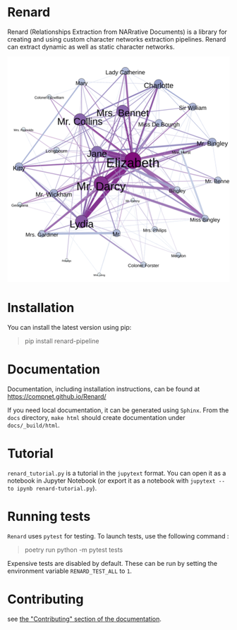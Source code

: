 # Renard

Renard (Relationships Extraction from NARrative Documents) is a library for creating and using custom character networks extraction pipelines. Renard can extract dynamic as well as static character networks.

![Character network extracted from "Pride and Prejudice"](./docs/pp.svg)


# Installation

You can install the latest version using pip:

> pip install renard-pipeline


# Documentation

Documentation, including installation instructions, can be found at https://compnet.github.io/Renard/

If you need local documentation, it can be generated using `Sphinx`. From the `docs` directory, `make html` should create documentation under `docs/_build/html`. 


# Tutorial

`renard_tutorial.py` is a tutorial in the `jupytext` format. You can open it as a notebook in Jupyter Notebook (or export it as a notebook with `jupytext --to ipynb renard-tutorial.py`).


# Running tests 

`Renard` uses `pytest` for testing. To launch tests, use the following command : 

> poetry run python -m pytest tests

Expensive tests are disabled by default. These can be run by setting the environment variable `RENARD_TEST_ALL` to `1`.


# Contributing

see [the "Contributing" section of the documentation](https://compnet.github.io/Renard/contributing.html).
